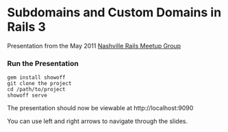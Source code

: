 Subdomains and Custom Domains in Rails 3
========================================

Presentation from the May 2011 [Nashville Rails Meetup Group](http://www.meetup.com/nashvillerails/)

### Run the Presentation

	gem install showoff
	git clone the project
	cd /path/to/project
	showoff serve

The presentation should now be viewable at http://localhost:9090

You can use left and right arrows to navigate through the slides.